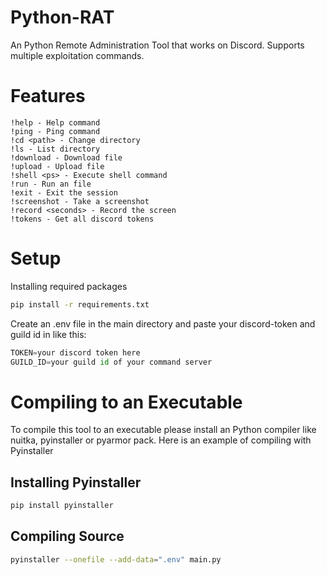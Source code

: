 # Python-RAT

An Python Remote Administration Tool that works on Discord.
Supports multiple exploitation commands.

# Features

    !help - Help command
    !ping - Ping command
    !cd <path> - Change directory
    !ls - List directory
    !download - Download file
    !upload - Upload file
    !shell <ps> - Execute shell command
    !run - Run an file
    !exit - Exit the session
    !screenshot - Take a screenshot
    !record <seconds> - Record the screen
    !tokens - Get all discord tokens

# Setup

Installing required packages

```bash
pip install -r requirements.txt
```

Create an .env file in the main directory and paste your discord-token and guild id in like this:

```python
TOKEN=your discord token here
GUILD_ID=your guild id of your command server
```

# Compiling to an Executable

To compile this tool to an executable please install an Python compiler like nuitka, pyinstaller or pyarmor pack.
Here is an example of compiling with Pyinstaller

## Installing Pyinstaller

```bash
pip install pyinstaller
```

## Compiling Source

```bash
pyinstaller --onefile --add-data=".env" main.py 
```
